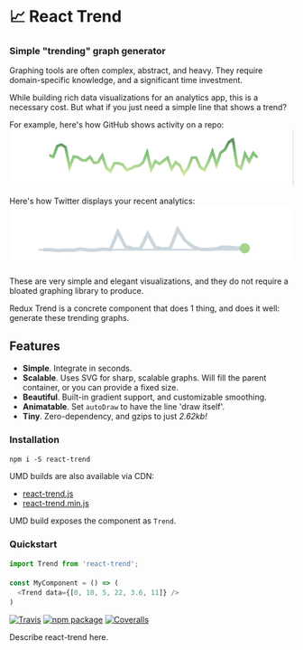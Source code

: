 # 📈 React Trend
### Simple "trending" graph generator

Graphing tools are often complex, abstract, and heavy. They require domain-specific knowledge, and a significant time investment.

While building rich data visualizations for an analytics app, this is a necessary cost. But what if you just need a simple line that shows a trend?

For example, here's how GitHub shows activity on a repo:
![GitHub Trending](misc/documentation-assets/github-trend.png)

Here's how Twitter displays your recent analytics:
![Twitter Trending](misc/documentation-assets/twitter-trend.png)

These are very simple and elegant visualizations, and they do not require a bloated graphing library to produce.

Redux Trend is a concrete component that does 1 thing, and does it well: generate these trending graphs.


## Features

- **Simple**. Integrate in seconds.
- **Scalable**. Uses SVG for sharp, scalable graphs. Will fill the parent container, or you can provide a fixed size.
- **Beautiful**. Built-in gradient support, and customizable smoothing.
- **Animatable**. Set `autoDraw` to have the line 'draw itself'.
- **Tiny**. Zero-dependency, and gzips to just _2.62kb!_


### Installation

```
npm i -S react-trend
```

UMD builds are also available via CDN:

- [react-trend.js](https://unpkg.com/react-trend/umd/react-trend.js)
- [react-trend.min.js](https://unpkg.com/react-trend/umd/react-trend.min.js)

UMD build exposes the component as `Trend`.


### Quickstart

```js
import Trend from 'react-trend';

const MyComponent = () => (
  <Trend data={[0, 10, 5, 22, 3.6, 11]} />
)
```


[![Travis][build-badge]][build]
[![npm package][npm-badge]][npm]
[![Coveralls][coveralls-badge]][coveralls]

Describe react-trend here.

[build-badge]: https://img.shields.io/travis/user/repo/master.png?style=flat-square
[build]: https://travis-ci.org/user/repo

[npm-badge]: https://img.shields.io/npm/v/npm-package.png?style=flat-square
[npm]: https://www.npmjs.org/package/npm-package

[coveralls-badge]: https://img.shields.io/coveralls/user/repo/master.png?style=flat-square
[coveralls]: https://coveralls.io/github/user/repo
